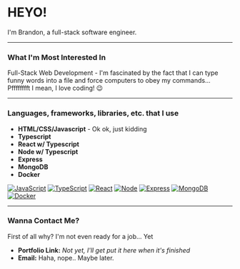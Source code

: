 # HEYO!

I'm Brandon, a full-stack software engineer.

---

### What I'm Most Interested In

Full-Stack Web Development - I'm fascinated by the fact that I can type funny words into a file and force computers to obey my commands... Pfffffffft I mean, I love coding! 😉

---

### Languages, frameworks, libraries, etc. that I use

- **HTML/CSS/Javascript** - Ok ok, just kidding
- **Typescript**
- **React w/ Typescript**
- **Node w/ Typescript**
- **Express**
- **MongoDB**
- **Docker**

[![JavaScript](https://img.shields.io/badge/javascript-black?style=for-the-badge&logo=javascript)](https://developer.mozilla.org/en-US/docs/Web/JavaScript)
[![TypeScript](https://img.shields.io/badge/typescript-black?style=for-the-badge&logo=typescript)](https://www.typescriptlang.org)
[![React](https://img.shields.io/badge/react-black?style=for-the-badge&logo=react)](https://react.dev/)
[![Node](https://img.shields.io/badge/node-black?style=for-the-badge&logo=node)](https://nodejs.org/en)
[![Express](https://img.shields.io/badge/express-black?style=for-the-badge&logo=express)](https://expressjs.com/)
[![MongoDB](https://img.shields.io/badge/mongodb-black?style=for-the-badge&logo=mongodb)](https://www.mongodb.com/)
[![Docker](https://img.shields.io/badge/docker-black?style=for-the-badge&logo=docker)](https://www.docker.com/)

---

### Wanna Contact Me?

First of all why? I'm not even ready for a job... Yet

- **Portfolio Link:** *Not yet, I'll get put it here when it's finished*
- **Email:** Haha, nope.. Maybe later.
